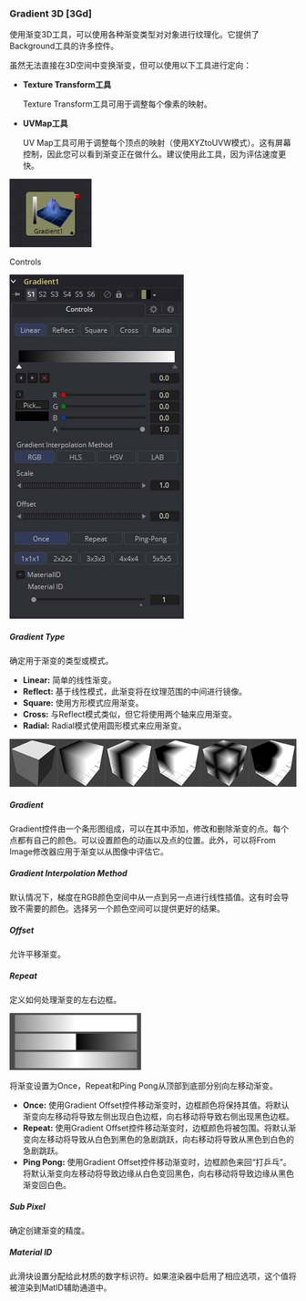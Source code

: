 ### Gradient 3D [3Gd]

使用渐变3D工具，可以使用各种渐变类型对对象进行纹理化。它提供了Background工具的许多控件。

虽然无法直接在3D空间中变换渐变，但可以使用以下工具进行定向：

- **Texture Transform工具**

  Texture Transform工具可用于调整每个像素的映射。

- **UVMap工具**

  UV Map工具可用于调整每个顶点的映射（使用XYZtoUVW模式）。这有屏幕控制，因此您可以看到渐变正在做什么。建议使用此工具，因为评估速度更快。

 ![3Gd_tile](images/3Gd_tile.jpg)

Controls

![3Gd_Controls](images/3Gd_Controls.jpg)

##### Gradient Type

确定用于渐变的类型或模式。

- **Linear:** 简单的线性渐变。
- **Reflect:** 基于线性模式，此渐变将在纹理范围的中间进行镜像。
- **Square:** 使用方形模式应用渐变。
- **Cross:** 与Reflect模式类似，但它将使用两个轴来应用渐变。
- **Radial:** Radial模式使用圆形模式来应用渐变。

![3Gd_GradientType](images/3Gd_GradientType.png)

##### Gradient

Gradient控件由一个条形图组成，可以在其中添加，修改和删除渐变的点。每个点都有自己的颜色。可以设置颜色的动画以及点的位置。此外，可以将From Image修改器应用于渐变以从图像中评估它。

##### Gradient Interpolation Method

默认情况下，梯度在RGB颜色空间中从一点到另一点进行线性插值。这有时会导致不需要的颜色。选择另一个颜色空间可以提供更好的结果。

##### Offset

允许平移渐变。

##### Repeat

定义如何处理渐变的左右边框。

![3Gd_Repeat](images/3Gd_Repeat.png)

将渐变设置为Once，Repeat和Ping Pong从顶部到底部分别向左移动渐变。

- **Once:** 使用Gradient Offset控件移动渐变时，边框颜色将保持其值。将默认渐变向左移动将导致左侧出现白色边框，向右移动将导致右侧出现黑色边框。
- **Repeat:** 使用Gradient Offset控件移动渐变时，边框颜色将被包围。将默认渐变向左移动将导致从白色到黑色的急剧跳跃，向右移动将导致从黑色到白色的急剧跳跃。
- **Ping Pong:** 使用Gradient Offset控件移动渐变时，边框颜色来回“打乒乓”。将默认渐变向左移动将导致边缘从白色变回黑色，向右移动将导致边缘从黑色渐变回白色。

##### Sub Pixel

确定创建渐变的精度。

##### Material ID

此滑块设置分配给此材质的数字标识符。如果渲染器中启用了相应选项，这个值将被渲染到MatID辅助通道中。